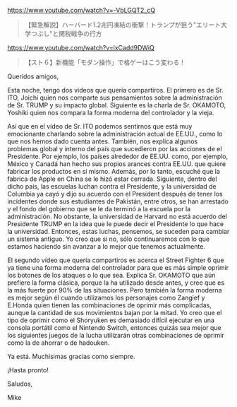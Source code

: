 https://www.youtube.com/watch?v=-VbLGQT2_cQ

> 【緊急解説】ハーバード1.2兆円凍結の衝撃！トランプが狙う"エリート大学つぶし"と関税戦争の行方 

https://www.youtube.com/watch?v=lxCadd9DWiQ

> 【スト６】新機能「モダン操作」で格ゲーはこう変わる！ 

Queridos amigos,

Esta noche, tengo dos vídeos que quería compartiros. El primero es de Sr. ITO, Joichi quien nos comparte sus pensamientos sobre la administración de Sr. TRUMP y su impacto global. Siguiente es la charla de Sr. OKAMOTO, Yoshiki quien nos compara la forma moderna del controlador y la vieja.

Así que en el vídeo de Sr. ITO podemos sentirnos que está muy emocionante charlando sobre la administración actual de EE.UU., como lo que nos hemos dado cuenta antes. También, nos explica algunos problemas global y interno del país que sucedieron por las acciones de el Presidente. Por ejemplo, los países alrededor de EE.UU. como, por ejemplo, México y Canadá han hecho sus propios arances contra EE.UU. que quiere fabricar los productos en sí mismo. Además, por lo tanto, escuché que la fabrica de Apple en China se le hizó estar cerrada. Siguiente, dentro del dicho país, las escuelas luchan contra el Presidente, y la universidad de Columbia ya cayó y dijo su acuerdo con el President después de tener los incidentes donde sus estudiantes de Pakistán, entre otros, se han arrestado y el fondo del gobierno que se le da terminó a la escuela por la administración. No obstante, la universidad de Harvard no está acuerdo del Presidente TRUMP en la idea que le puede decir el Presidente lo que hace la universidad. Entonces, estas luchas, pensemos, se suceden para cambiar un sistema antiguo. Yo creo que si no, sólo continuaremos con lo que estamos haciendo sin avanzar a lo mejor que tenemos actualmente.

El segundo vídeo que quería compartiros es acerca el Street Fighter 6 que ya tiene una forma moderna del controlador para que es más simple oprimir los botones de los ataques o lo que sea. Explica Sr. OKAMOTO que aún prefiere la forma clásica, porque la ha utilizado desde antes, y cree que es la más fuerte por 90% de las situaciones. Pero también la forma moderna es mejor según él cuando utilizamos los personajes como Zangief y E.Honda quien tienen las combinaciones de oprimir más complicadas, aunque la cantidad de sus movimientos bajan por la mitad. Yo creo que el tipo de oprimir como el Shoryuken es demasiado difícil ejecutar en una consola portátil como el Nintendo Switch, entonces quizás sea mejor que los siguientes juegos de la lucha utilizarán otras combinaciones de oprimir como la de ahorrar o de hadouken.

Ya está. Muchísimas gracias como siempre.

¡Hasta pronto!

Saludos,

Mike


